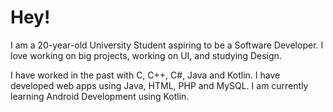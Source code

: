 # Hey!
I am a 20-year-old University Student aspiring to be a Software Developer.
I love working on big projects, working on UI, and studying Design.


I have worked in the past with C, C++, C#, Java and Kotlin. 
I have developed web apps using Java, HTML, PHP and MySQL.
I am currently learning Android Development using Kotlin.
